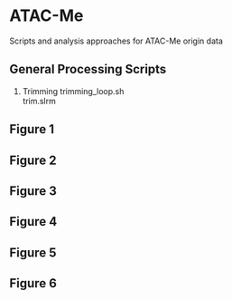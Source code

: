 # ATAC-Me
Scripts and analysis approaches for ATAC-Me origin data

## General Processing Scripts

1. Trimming
  trimming_loop.sh  
  trim.slrm
  

## Figure 1

## Figure 2

## Figure 3

## Figure 4

## Figure 5

## Figure 6

